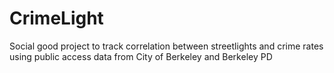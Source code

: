 # CrimeLight
Social good project to track correlation between streetlights and crime rates using public access data from City of Berkeley and Berkeley PD
